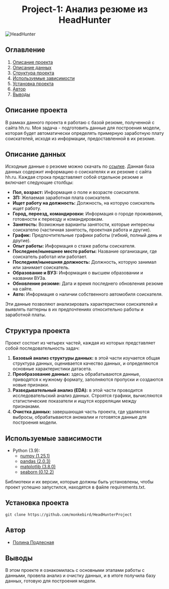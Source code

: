 # <center> Project-1: Анализ резюме из HeadHunter </center>

![HeadHunter](https://moysite.ru/wp-content/uploads/2021/10/headhunter-logo.jpg)

## Оглавление
1. [Описание проекта](#Описание-проекта)
2. [Описание данных](#Описание-данных)
3. [Структура проекта](#Структура-проекта)
4. [Используемые зависимости](#Используемые-зависимости)
5. [Установка проекта](#Установка-проекта)
6. [Автор](#Автор)
7. [Выводы](#Выводы)

## Описание проекта

В рамках данного проекта я работаю с базой резюме, полученной с сайта hh.ru. Моя задача - подготовить данные для построения модели, которая будет автоматически определять примерную заработную плату соискателей, исходя из информации, предоставленной в их резюме.

## Описание данных

Исходные данные о резюме можно скачать по [ссылке](https://drive.google.com/file/d/1Kb78mAWYKcYlellTGhIjPI-bCcKbGuTn/view?usp=sharing).
Данная база данных содержит информацию о соискателях и их резюме с сайта hh.ru. Каждая строка представляет собой отдельное резюме и включает следующие столбцы:

- **Пол, возраст:** Информация о поле и возрасте соискателя.
- **ЗП:** Желаемая заработная плата соискателя.
- **Ищет работу на должность:** Должность, на которую соискатель ищет работу.
- **Город, переезд, командировки:** Информация о городе проживания, готовности к переезду и командировкам.
- **Занятость:** Возможные варианты занятости, которые интересны соискателю (частичная занятость, проектная работа и другие).
- **График:** Предпочтительные графики работы (гибкий, полный день и другие).
- **Опыт работы:** Информация о стаже работы соискателя.
- **Последнее/нынешнее место работы:** Название организации, где соискатель работал или работает.
- **Последняя/нынешняя должность:** Должность, которую занимал или занимает соискатель.
- **Образование и ВУЗ:** Информация о высшем образовании и названии ВУЗа.
- **Обновление резюме:** Дата и время последнего обновления резюме на сайте.
- **Авто:** Информация о наличии собственного автомобиля соискателя.

Эти данные позволяют анализировать характеристики соискателей и выявлять паттерны в их предпочтениях относительно работы и заработной платы.

## Структура проекта

Проект состоит из четырех частей, каждая из которых представляет собой последовательность задач:
1. **Базовый анализ структуры данных:** в этой части изучается общая структура данных, оценивается качество данных, и определяются основные характеристики датасета.
2. **Преобразование данных:** здесь обрабатываются данные, приводятся к нужному формату, заполняются пропуски и создаются новые признаки.
3. **Разведывательный анализ (EDA):** в этой части проводится исследовательский анализ данных. Строятся графики, вычисляются статистические показатели и ищутся корреляции между признаками.
4. **Очистка данных:** завершающая часть проекта, где удаляются выбросы, обрабатываются аномалии и готовятся данные для построения модели.
## Используемые зависимости

* Python (3.9):
    * [numpy (1.25.1)](https://numpy.org)
    * [pandas (2.0.3)](https://pandas.pydata.org)
    * [matplotlib (3.8.0)](https://matplotlib.org)
    * [seaborn (0.12.2)](https://seaborn.pydata.org)

Библиотеки и их версии, которые должны быть установлены, чтобы проект успешно запустился, находятся в файле requirements.txt.

## Установка проекта

```
git clone https://github.com/monkebird/HeadHunterProject
```

## Автор

* [Полина Подлесная](https://vk.com/monkeybird)

  
## Выводы

В этом проекте я ознакомилась с основными этапами работы с данными, провела анализ и очистку данных, и в итоге получила базу данных, готовую для построения модели.

